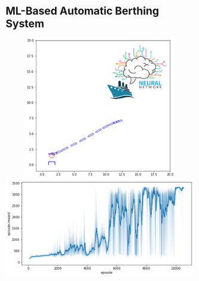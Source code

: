 # ML-Based Automatic Berthing System

<p align="center">
  <img width="400" src="imgs/berthing_trajectory_02.png"/>
  <img src="imgs/reward_hist.png"/>
</p>

